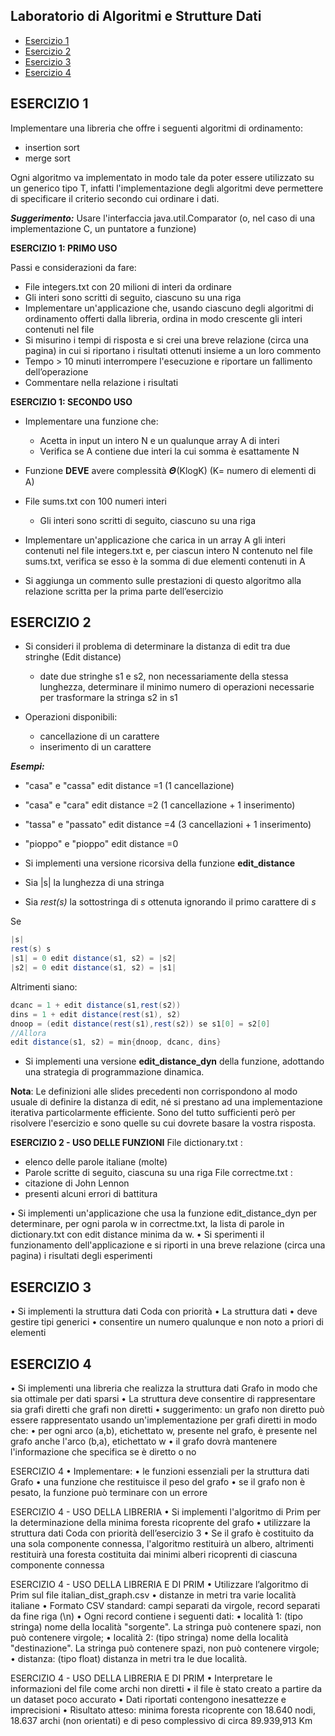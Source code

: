 ## Laboratorio di Algoritmi e Strutture Dati 
* [Esercizio 1](#esercizio-1)
* [Esercizio 2](#esercizio-2)
* [Esercizio 3](#esercizio-3)
* [Esercizio 4](#esercizio-4)



## ESERCIZIO 1
Implementare una libreria che offre i seguenti algoritmi di ordinamento:
* insertion sort
* merge sort

Ogni algoritmo va implementato in modo tale da poter essere utilizzato su un generico tipo T, infatti l'implementazione degli algoritmi deve permettere di specificare il criterio secondo cui ordinare i dati.

**_Suggerimento:_** Usare l'interfaccia java.util.Comparator (o, nel caso di una implementazione C, un puntatore a funzione)

**ESERCIZIO 1: PRIMO USO**

Passi e considerazioni da fare:

* File integers.txt con 20 milioni di interi da ordinare
* Gli interi sono scritti di seguito, ciascuno su una riga
* Implementare un'applicazione che, usando ciascuno degli algoritmi di ordinamento offerti dalla libreria, ordina in modo crescente gli interi contenuti nel file
* Si misurino i tempi di risposta e si crei una breve
relazione (circa una pagina) in cui si riportano i
risultati ottenuti insieme a un loro commento
* Tempo > 10 minuti interrompere
l'esecuzione e riportare un fallimento dell’operazione
* Commentare nella relazione i risultati

**ESERCIZIO 1: SECONDO USO**
* Implementare una funzione che:
  * Acetta in input un intero N e un qualunque array A di interi
  * Verifica se A contiene due interi la cui somma è esattamente N
  
* Funzione **DEVE** avere complessità 𝜣(KlogK) (K= numero di elementi di A)

* File sums.txt con 100 numeri interi
  * Gli interi sono scritti di seguito, ciascuno su una riga
  
* Implementare un'applicazione che carica in un array A gli interi contenuti nel file integers.txt e, per ciascun intero N contenuto nel file sums.txt, verifica se esso è la somma di due elementi contenuti in A
* Si aggiunga un commento sulle prestazioni di questo algoritmo alla relazione scritta per la prima parte dell’esercizio

## ESERCIZIO 2
* Si consideri il problema di determinare la distanza di edit tra due stringhe (Edit distance)
  * date due stringhe s1 e s2, non necessariamente della stessa lunghezza, determinare il minimo numero di operazioni necessarie per trasformare la stringa s2 in s1
  
* Operazioni disponibili:
  * cancellazione di un carattere
  * inserimento di un carattere

 **_Esempi:_**
   * "casa" e "cassa" edit distance =1 (1 cancellazione)
   * "casa" e "cara" edit distance =2 (1 cancellazione + 1 inserimento)
   * "tassa" e "passato" edit distance =4 (3 cancellazioni + 1 inserimento)
   * "pioppo" e "pioppo" edit distance =0

* Si implementi una versione ricorsiva della funzione **edit_distance**
* Sia |s| la lunghezza di una stringa 
* Sia _rest(s)_ la sottostringa di _s_ ottenuta ignorando il primo carattere di _s_

Se 

```java
|s|
rest(s) s
|s1| = 0 edit distance(s1, s2) = |s2|
|s2| = 0 edit distance(s1, s2) = |s1|
```

 Altrimenti siano:
```java
dcanc = 1 + edit distance(s1,rest(s2))
dins = 1 + edit distance(rest(s1), s2)
dnoop = (edit distance(rest(s1),rest(s2)) se s1[0] = s2[0]
//Allora
edit distance(s1, s2) = min{dnoop, dcanc, dins}
```


* Si implementi una versione **edit_distance_dyn** della funzione, adottando una strategia di programmazione dinamica.
 
 **Nota**: Le definizioni alle slides precedenti non corrispondono al modo usuale di definire la distanza di edit, né si prestano ad una implementazione iterativa particolarmente efficiente. Sono del tutto sufficienti però per risolvere l'esercizio e sono quelle su cui dovrete basare la vostra risposta.

**ESERCIZIO 2 - USO DELLE FUNZIONI**
File dictionary.txt :
  * elenco delle parole italiane (molte)
  * Parole scritte di seguito, ciascuna su una riga
File correctme.txt :
  * citazione di John Lennon
  * presenti alcuni errori di battitura

• Si implementi un'applicazione che usa la funzione edit_distance_dyn per determinare, per ogni parola w in correctme.txt, la lista di parole in dictionary.txt con edit distance minima da w.
• Si sperimenti il funzionamento dell'applicazione e si riporti in una breve relazione (circa una pagina) i risultati degli esperimenti

## ESERCIZIO 3
• Si implementi la struttura dati Coda con priorità
• La struttura dati
  • deve gestire tipi generici
  • consentire un numero qualunque e non noto a priori di elementi

## ESERCIZIO 4
• Si implementi una libreria che realizza la struttura dati Grafo in modo che sia
ottimale per dati sparsi
• La struttura deve consentire di rappresentare sia grafi diretti che grafi non
diretti
• suggerimento: un grafo non diretto può essere rappresentato usando
un'implementazione per grafi diretti in modo che:
• per ogni arco (a,b), etichettato w, presente nel grafo, è presente
nel grafo anche l'arco (b,a), etichettato w
• il grafo dovrà mantenere l'informazione che specifica se è diretto o no

ESERCIZIO 4
• Implementare:
• le funzioni essenziali per la struttura dati
Grafo
• una funzione che restituisce il peso del grafo
• se il grafo non è pesato, la funzione
può terminare con un errore

ESERCIZIO 4 - USO DELLA
LIBRERIA
• Si implementi l'algoritmo di Prim per la determinazione
della minima foresta ricoprente del grafo
• utilizzare la struttura dati Coda con priorità dell’esercizio 3
• Se il grafo è costituito da una sola componente connessa,
l'algoritmo restituirà un albero, altrimenti restituirà una
foresta costituita dai minimi alberi ricoprenti di ciascuna
componente connessa

ESERCIZIO 4 - USO DELLA
LIBRERIA E DI PRIM
• Utilizzare l’algoritmo di Prim sul file italian_dist_graph.csv
• distanze in metri tra varie località italiane
• Formato CSV standard: campi separati da virgole, record separati da fine riga (\n)
• Ogni record contiene i seguenti dati:
• località 1: (tipo stringa) nome della località "sorgente". La stringa può contenere
spazi, non può contenere virgole;
• località 2: (tipo stringa) nome della località "destinazione". La stringa può
contenere spazi, non può contenere virgole;
• distanza: (tipo float) distanza in metri tra le due località.

ESERCIZIO 4 - USO DELLA
LIBRERIA E DI PRIM
• Interpretare le informazioni del file come archi non diretti
• il file è stato creato a partire da un dataset poco accurato
• Dati riportati contengono inesattezze e
imprecisioni
• Risultato atteso: minima foresta ricoprente con 18.640
nodi, 18.637 archi (non orientati) e di peso complessivo
di circa 89.939,913 Km
